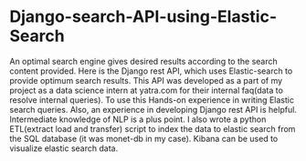 # Django-search-API-using-Elastic-Search
An optimal search engine gives desired results according to the search content provided. 
Here is the Django rest API, which uses Elastic-search to provide optimum search results. 
This API was developed as a part of my project as a data science intern at yatra.com for their internal faq(data to resolve internal queries). 
To use this Hands-on experience in writing Elastic search queries. Also, an experience in developing Django rest API is helpful. Intermediate knowledge of NLP is a plus point.
I also wrote a python ETL(extract load and transfer) script to index the data to elastic search from the SQL database (it was monet-db in my case). Kibana can be used to visualize elastic search data.
